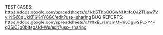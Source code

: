 TEST CASES: https://docs.google.com/spreadsheets/d/1xb5ThbOG6wNHtqfeCJ2THaw7Vv_NG68qUkKFGK4Y8G0/edit?usp=sharing
BUG REPORTS: https://docs.google.com/spreadsheets/d/14IxELrsmamMH6yOgwSFUxY4-q3SjCEg0bltsgAfd-Ws/edit?usp=sharing
